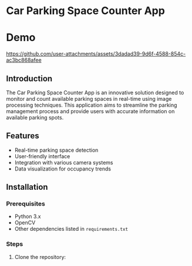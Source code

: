 # Car Parking Space Counter App

# Demo

https://github.com/user-attachments/assets/3dadad39-9d6f-4588-854c-ac3bc868afee





## Introduction

The Car Parking Space Counter App is an innovative solution designed to monitor and count available parking spaces in real-time using image processing techniques. This application aims to streamline the parking management process and provide users with accurate information on available parking spots.

## Features

- Real-time parking space detection
- User-friendly interface
- Integration with various camera systems
- Data visualization for occupancy trends

## Installation

### Prerequisites

- Python 3.x
- OpenCV
- Other dependencies listed in `requirements.txt`

### Steps

1. Clone the repository:


